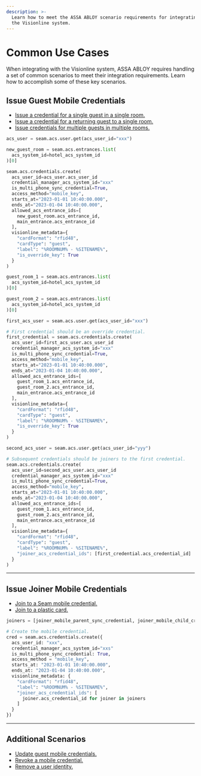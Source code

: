 ```yaml
---
description: >-
  Learn how to meet the ASSA ABLOY scenario requirements for integrating with
  the Visionline system.
---
```


# Common Use Cases

When integrating with the Visionline system, ASSA ABLOY requires handling a set of common scenarios to meet their integration requirements. Learn how to accomplish some of these key scenarios.

## Issue Guest Mobile Credentials

* [Issue a credential for a single guest in a single room.](../../device-and-system-integration-guides/assa-abloy-visionline-access-control-system-in-development/credential-types/issuing-various-types-of-guest-mobile-credentials.md#single-guest-in-a-single-room)
* [Issue a credential for a returning guest to a single room.](../../device-and-system-integration-guides/assa-abloy-visionline-access-control-system-in-development/credential-types/issuing-various-types-of-guest-mobile-credentials.md#returning-guest-to-a-single-room)
* [Issue credentials for multiple guests in multiple rooms.](../../device-and-system-integration-guides/assa-abloy-visionline-access-control-system-in-development/credential-types/issuing-various-types-of-guest-mobile-credentials.md#multiple-guests-in-multiple-rooms)

```python
acs_user = seam.acs.user.get(acs_user_id="xxx")

new_guest_room = seam.acs.entrances.list(
  acs_system_id=hotel_acs_system_id
)[0]

seam.acs.credentials.create(
  acs_user_id=acs_user.acs_user_id
  credential_manager_acs_system_id="xxx"
  is_multi_phone_sync_credential=True,
  access_method="mobile_key",
  starts_at="2023-01-01 10:40:00.000",
  ends_at="2023-01-04 10:40:00.000",
  allowed_acs_entrance_ids=[
    new_guest_room.acs_entrance_id,
    main_entrance.acs_entrance_id
  ],
  visionline_metadata={
    "cardFormat": "rfid48",
    "cardType": "guest",
    "label": "%ROOMNUM% - %SITENAME%",
    "is_override_key": True
  }
)
```

```python
guest_room_1 = seam.acs.entrances.list(
  acs_system_id=hotel_acs_system_id
)[0]

guest_room_2 = seam.acs.entrances.list(
  acs_system_id=hotel_acs_system_id
)[0]

first_acs_user = seam.acs.user.get(acs_user_id="xxx")

# First credential should be an override credential.
first_credential = seam.acs.credentials.create(
  acs_user_id=first_acs_user.acs_user_id
  credential_manager_acs_system_id="xxx"
  is_multi_phone_sync_credential=True,
  access_method="mobile_key",
  starts_at="2023-01-01 10:40:00.000",
  ends_at="2023-01-04 10:40:00.000",
  allowed_acs_entrance_ids=[
    guest_room_1.acs_entrance_id,
    guest_room_2.acs_entrance_id,
    main_entrance.acs_entrance_id
  ],
  visionline_metadata={
    "cardFormat": "rfid48",
    "cardType": "guest",
    "label": "%ROOMNUM% - %SITENAME%",
    "is_override_key": True
  }
)

second_acs_user = seam.acs.user.get(acs_user_id="yyy")

# Subsequent credentials should be joiners to the first credential.
seam.acs.credentials.create(
  acs_user_id=second_acs_user.acs_user_id
  credential_manager_acs_system_id="xxx"
  is_multi_phone_sync_credential=True,
  access_method="mobile_key",
  starts_at="2023-01-01 10:40:00.000",
  ends_at="2023-01-04 10:40:00.000",
  allowed_acs_entrance_ids=[
    guest_room_1.acs_entrance_id,
    guest_room_2.acs_entrance_id,
    main_entrance.acs_entrance_id
  ],
  visionline_metadata={
    "cardFormat": "rfid48",
    "cardType": "guest",
    "label": "%ROOMNUM% - %SITENAME%",
    "joiner_acs_credential_ids": [first_credential.acs_credential_id]
  }
)
```

***

## Issue Joiner Mobile Credentials

* [Join to a Seam mobile credential.](../../device-and-system-integration-guides/assa-abloy-visionline-access-control-system-in-development/credential-types/issuing-various-types-of-guest-joiner-mobile-credentials.md#join-to-a-seam-mobile-credential)
* [Join to a plastic card.](../../device-and-system-integration-guides/assa-abloy-visionline-access-control-system-in-development/credential-types/issuing-various-types-of-guest-joiner-mobile-credentials.md#join-to-a-plastic-card)

```python
joiners = [joiner_mobile_parent_sync_credential, joiner_mobile_child_credential]

# Create the mobile credential.
cred = seam.acs.credentials.create({
  acs_user_id: "xxx",
  credential_manager_acs_system_id="xxs"
  is_multi_phone_sync_credential: True,
  access_method = "mobile_key",
  starts_at: "2023-01-01 10:40:00.000",
  ends_at: "2023-01-04 10:40:00.000",
  visionline_metadata: {
    "cardFormat": "rfid48",
    "label": "%ROOMNUM% - %SITENAME%",
    "joiner_acs_credential_ids": [
      joiner.acs_credential_id for joiner in joiners
    ]
  }
})
```

***

## Additional Scenarios

* [Update guest mobile credentials.](../../device-and-system-integration-guides/assa-abloy-visionline-access-control-system-in-development/credential-types/updating-guest-mobile-credentials.md)
* [Revoke a mobile credential.](../../device-and-system-integration-guides/assa-abloy-visionline-access-control-system-in-development/credential-types/revoking-mobile-credentials.md)
* [Remove a user identity.](../../api-clients/user_identities/delete.md)
